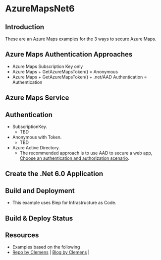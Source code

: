 # AzureMapsNet6

## Introduction
These are an Azure Maps examples for the 3 ways to secure Azure Maps.

## Azure Maps Authentication Approaches
- Azure Maps Subscription Key only
- Azure Maps + GetAzureMapsToken() = Anonymous
- Azure Maps + GetAzureMapsToken() + .net/AAD Authentication = Authentication

## Azure Maps Service

## Authentication
- SubscriptionKey.
  - TBD
- Anonymous with Token.
  - TBD
- Azure Active Directory.
  - The recommended approach is to use AAD to secure a web app, [Choose an authentication and authorization scenario](https://docs.microsoft.com/en-us/azure/azure-maps/how-to-manage-authentication#choose-an-authentication-and-authorization-scenario).

## Create the .Net 6.0 Application

## Build and Deployment
- This example uses Biep for Infrastructure as Code.

## Build & Deploy Status

## Resources
- Examples based on the following
- [Repo by Clemens](https://github.com/cschotte/Maps) | [Blog by Clemens](TBD) |

